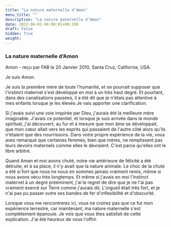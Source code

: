 ```yaml
---
title: "La nature maternelle d’Amon"
menu_title: ""
description: "La nature maternelle d’Amon"
date: 2022-06-01 06:00:01+00:108
draft: False
hidden: True
weight:
---
```

### La nature maternelle d’Amon

Amon - reçu par FAB le 20 Janvier 2010, Santa Cruz, Californie, USA.

Je suis Amon.

Je suis la première mère de toute l'humanité, et on pourrait supposer que l'instinct maternel s'est développé en moi à un très haut degré. Et pourtant, dans des canalisations passées, il a été dit que je n'étais pas attentive à mes enfants lorsque je les élevés Je vais apporter une clarification.

Si j'avais suivi une voie inspirée par Dieu, j'aurais été la meilleure mère imaginable. J'avais ce potentiel, et lorsque je suis arrivée dans le monde spirituel, j'ai découvert, au fur et à mesure que mon âme se développait, que mon cœur allait vers les esprits qui passaient de l'autre côté alors qu'ils n'étaient que des nourrissons. Dans votre propre expérience de la vie, vous avez remarqué que certaines femmes, bien que mères, ne remplissent pas leurs devoirs maternels comme elles le devraient. C'est parce qu'elles ont le libre arbitre.

Quand Aman et moi avons chuté, notre vie antérieure de félicité a été détruite, et à sa place, il n'y avait que la nature animale. Le choc de la chute a été si fort que nous ne nous en sommes jamais vraiment remis, même si nous avons vécu très longtemps. Et même si j'avais en moi l'instinct maternel à un degré prééminent, j'ai le regret de dire que je ne l'ai pas vraiment exercé sur Terre comme j'aurais dû. L'orgueil était très fort, et je n'ai pas pu passer outre ses bandes de fer d'inflexibilité et d'obscurité.

Lorsque vous me rencontrerez ici, vous ne croirez pas que ce fut mon expérience terrestre, car maintenant, ma nature maternelle s'est complètement épanouie. Je vois que vous êtes satisfait de cette explication. J'ai été heureux de vous l'offrir.